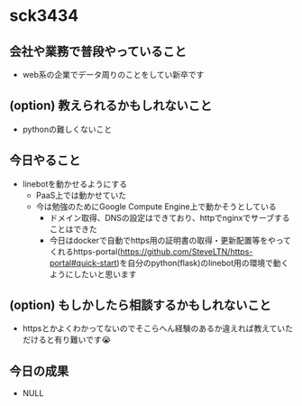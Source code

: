 # sck3434

## 会社や業務で普段やっていること
- web系の企業でデータ周りのことをしてい新卒です

## (option) 教えられるかもしれないこと
- pythonの難しくないこと

## 今日やること
- linebotを動かせるようにする
  - PaaS上では動かせていた
  - 今は勉強のためにGoogle Compute Engine上で動かそうとしている
    - ドメイン取得、DNSの設定はできており、httpでnginxでサーブすることはできた
    - 今日はdockerで自動でhttps用の証明書の取得・更新配置等をやってくれるhttps-portal(https://github.com/SteveLTN/https-portal#quick-start)を自分のpython(flask)のlinebot用の環境で動くようにしたいと思います

## (option) もしかしたら相談するかもしれないこと
- httpsとかよくわかってないのでそこらへん経験のあるか違えれば教えていただけると有り難いです😭

## 今日の成果
- NULL